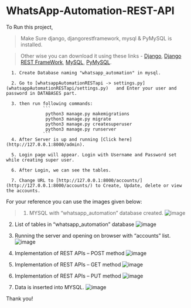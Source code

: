 # WhatsApp-Automation-REST-API

To Run this project, 

> Make Sure django, djangorestframework, mysql & PyMySQL is installed.


> Other wise you can download it using these links - [Django](https://pypi.org/project/Django/), [Django REST FrameWork](https://pypi.org/project/djangorestframework/), [MySQL](https://www.digitalocean.com/community/tutorials/how-to-install-mysql-on-ubuntu-20-04), [PyMySQL](https://pypi.org/project/PyMySQL/).



      1. Create Database naming "whatsapp_automation" in mysql.

      2. Go to [whatsappAutomationRESTapi -> settings.py](whatsappAutomationRESTapi/settings.py)   and Enter your user and password in DATABASES part.

      3. then run following commands:
                  ```
                   python3 manage.py makemigrations
                   python3 manage.py migrate
                   python3 manage.py createsuperuser
                   python3 manage.py runserver
                  ```
      4. After Server is up and running [Click here](http://127.0.0.1:8000/admin).

      5. Login page will appear. Login with Username and Password set while creating super user.

      6. After Login, we can see the tables.

      7. Change URL to [http://127.0.0.1:8000/accounts/](http://127.0.0.1:8000/accounts/) to Create, Update, delete or view the accounts.

For your reference you can use the images given below:

> 1.	MYSQL with “whatsapp_automation” database created.
 ![image](https://user-images.githubusercontent.com/56665824/167295252-140ca4eb-eb0c-4499-a5fb-eff4e74b1bd4.png)

2.	List of tables in “whatsapp_automation” database
![image](https://user-images.githubusercontent.com/56665824/167295288-47652d7e-0158-4cee-bd44-ddab4a6acc05.png)
 
3.	Running the server and opening on browser with “accounts” list.
 ![image](https://user-images.githubusercontent.com/56665824/167295297-e01d9b00-8b59-4ef5-ae51-62768df83529.png)

4.	Implementation of REST APIs – POST method
 ![image](https://user-images.githubusercontent.com/56665824/167295314-b294fcb0-ca84-488b-85e9-14b9ce8da6c4.png)

5.	Implementation of REST APIs – GET method
 ![image](https://user-images.githubusercontent.com/56665824/167295323-f58e5a4c-b19d-4b2c-83c1-2cd5896d2b27.png)

6.	Implementation of REST APIs – PUT method
 ![image](https://user-images.githubusercontent.com/56665824/167295329-73af4900-ad73-476a-a4f2-6d8c5002e087.png)

7.	Data is inserted into MYSQL.
 ![image](https://user-images.githubusercontent.com/56665824/167295341-65711825-168f-4964-8e01-f233aa0fb343.png)

Thank you!
